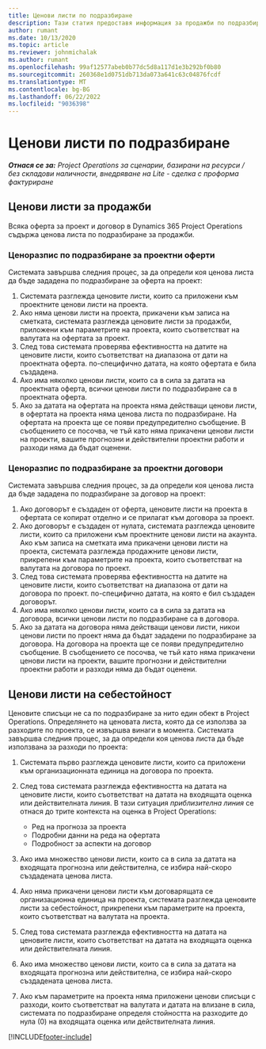 ```yaml
---
title: Ценови листи по подразбиране
description: Тази статия предоставя информация за продажби по подразбиране и разходи ценови листи в Project Operations.
author: rumant
ms.date: 10/13/2020
ms.topic: article
ms.reviewer: johnmichalak
ms.author: rumant
ms.openlocfilehash: 99af12577abeb0b77dc5d8a117d1e3b292bf0b80
ms.sourcegitcommit: 260368e1d0751db713da073a641c63c04876fcdf
ms.translationtype: MT
ms.contentlocale: bg-BG
ms.lasthandoff: 06/22/2022
ms.locfileid: "9036398"
---
```

# <a name="default-price-lists"></a>Ценови листи по подразбиране

_**Отнася се за:** Project Operations за сценарии, базирани на ресурси / без складови наличности, внедряване на Lite - сделка с проформа фактуриране_

## <a name="sales-price-lists"></a>Ценови листи за продажби

Всяка оферта за проект и договор в Dynamics 365 Project Operations съдържа ценова листа по подразбиране за продажби. 

### <a name="price-list-default-on-project-quotes"></a>Ценоразпис по подразбиране за проектни оферти
Системата завършва следния процес, за да определи коя ценова листа да бъде зададена по подразбиране за оферта на проект:

1. Системата разглежда ценовите листи, които са приложени към проектните ценови листи на проекта. 
2. Ако няма ценови листи на проекта, прикачени към записа на сметката, системата разглежда ценовите листи за продажби, приложени към параметрите на проекта, които съответстват на валутата на офертата за проект.
3. След това системата проверява ефективността на датите на ценовите листи, които съответстват на диапазона от дати на проектната оферта. по-специфично датата, на която офертата е била създадена.
4. Ако има няколко ценови листи, които са в сила за датата на проектната оферта, всички ценови листи по подразбиране са в проектната оферта.
5. Ако за датата на офертата на проекта няма действащи ценови листи, в офертата на проекта няма ценова листа по подразбиране. На офертата на проекта ще се появи предупредително съобщение. В съобщението се посочва, че тъй като няма прикачени ценови листи на проекти, вашите прогнозни и действителни проектни работи и разходи няма да бъдат оценени.

### <a name="price-list-default-on-project-contracts"></a>Ценоразпис по подразбиране за проектни договори 
Системата завършва следния процес, за да определи коя ценова листа да бъде зададена по подразбиране за договор на проект:

1. Ако договорът е създаден от оферта, ценовите листи на проекта в офертата се копират отделно и се прилагат към договора за проект.
2. Ако договорът е създаден от нулата, системата разглежда ценовите листи, които са приложени към проектните ценови листи на акаунта. Ако към записа на сметката има прикачени ценови листи на проекта, системата разглежда продажните ценови листи, прикрепени към параметрите на проекта, които съответстват на валутата на договора по проект.
4. След това системата проверява ефективността на датите на ценовите листи, които съответстват на диапазона от дати на договора по проект. по-специфично датата, на която е бил създаден договорът.
5. Ако има няколко ценови листи, които са в сила за датата на договора, всички ценови листи по подразбиране са в договора.
6. Ако за датата на договора няма действащи ценови листи, никои ценови листи по проект няма да бъдат зададени по подразбиране за договора. На договора на проекта ще се появи предупредително съобщение. В съобщението се посочва, че тъй като няма прикачени ценови листи на проекти, вашите прогнозни и действителни проектни работи и разходи няма да бъдат оценени.

## <a name="cost-price-lists"></a>Ценови листи на себестойност

Ценовите списъци не са по подразбиране за нито един обект в Project Operations. Определянето на ценовата листа, която да се използва за разходите по проекта, се извършва винаги в момента. Системата завършва следния процес, за да определи коя ценова листа да бъде използвана за разходи по проекта:

1. Системата първо разглежда ценовите листи, които са приложени към организационната единица на договора по проекта.
2. След това системата разглежда ефективността на датата на ценовите листи, които съответстват на датата на входящата оценка или действителната линия. В тази ситуация *приблизителна линия* се отнася до трите контекста на оценка в Project Operations:

    - Ред на прогноза за проекта
    - Подробни данни на реда на офертата
    - Подробност за аспекти на договор
  
3. Ако има множество ценови листи, които са в сила за датата на входящата прогнозна или действителна, се избира най-скоро създадената ценова листа.
4. Ако няма прикачени ценови листи към договарящата се организационна единица на проекта, системата разглежда ценовите листи за себестойност, прикрепени към параметрите на проекта, които съответстват на валутата на проекта.
5. След това системата разглежда ефективността на датата на ценовите листи, които съответстват на датата на входящата оценка или действителната линия. 
6. Ако има множество ценови листи, които са в сила за датата на входящата прогнозна или действителна, се избира най-скоро създадената ценова листа.
7. Ако към параметрите на проекта няма приложени ценови списъци с разходи, които съответстват на валутата и датата на влизане в сила, системата по подразбиране определя стойността на разходите до нула (0) на входящата оценка или действителната линия.


[!INCLUDE[footer-include](../includes/footer-banner.md)]
